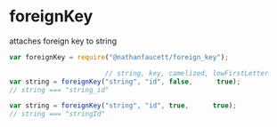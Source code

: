 foreignKey
=======

attaches foreign key to string

```javascript
var foreignKey = require("@nathanfaucett/foreign_key");

                        // string, key, camelized, lowFirstLetter
var string = foreignKey("string", "id", false,      true);
// string === "string_id"

var string = foreignKey("string", "id", true,      true);
// string === "stringId"
```
